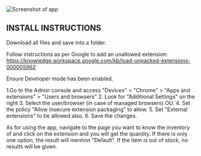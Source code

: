 ![Screenshot of app](https://github.com/user-attachments/assets/edbc9c22-de4d-44b9-9c8a-bca34d891329)

INSTALL INSTRUCTIONS
----
Download all files and save into a folder.

Follow instructions as per Google to add an unallowed extension: https://knowledge.workspace.google.com/kb/load-unpacked-extensions-000005962

Ensure Developer mode has been enabled. 

1.Go to the Admin console and access "Devices" > "Chrome" > "Apps and extensions" > "Users and browsers"
2. Look for "Additional Settings" on the right
3. Select the user/browser (in case of managed browsers) OU.
4. Set the policy "Allow insecure extension packaging" to allow.
5. Set "External extensions" to be allowed also.
6. Save the changes. 

As for using the app, navigate to the page you want to know the inventory of and click on the extension and you will get the quantity.
If there is only one option, the result will mention "Default". If the item is out of stock, no results will be given.

